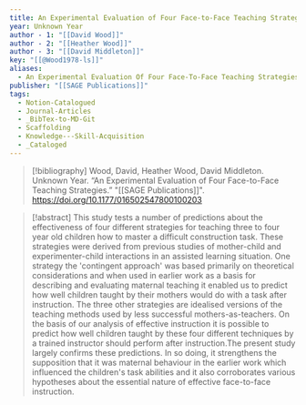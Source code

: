 ```yaml
---
title: An Experimental Evaluation of Four Face-to-Face Teaching Strategies
year: Unknown Year
author - 1: "[[David Wood]]"
author - 2: "[[Heather Wood]]"
author - 3: "[[David Middleton]]"
key: "[[@Wood1978-ls]]"
aliases:
  - An Experimental Evaluation Of Four Face-To-Face Teaching Strategies
publisher: "[[SAGE Publications]]"
tags:
  - Notion-Catalogued
  - Journal-Articles
  - _BibTex-to-MD-Git
  - Scaffolding
  - Knowledge---Skill-Acquisition
  - _Cataloged
---
```


> [!bibliography]
> Wood, David, Heather Wood, David Middleton. Unknown Year. “An Experimental Evaluation of Four Face-to-Face Teaching Strategies.” "[[SAGE Publications]]". https://doi.org/10.1177/016502547800100203

> [!abstract]
> This study tests a number of predictions about the effectiveness of four different strategies for teaching three to four year old children how to master a difficult construction task. These strategies were derived from previous studies of mother-child and experimenter-child interactions in an assisted learning situation. One strategy the 'contingent approach' was based primarily on theoretical considerations and when used in earlier work as a basis for describing and evaluating maternal teaching it enabled us to predict how well children taught by their mothers would do with a task after instruction. The three other strategies are idealised versions of the teaching methods used by less successful mothers-as-teachers. On the basis of our analysis of effective instruction it is possible to predict how well children taught by these four different techniques by a trained instructor should perform after instruction.The present study largely confirms these predictions. In so doing, it strengthens the supposition that it was maternal behaviour in the earlier work which influenced the children's task abilities and it also corroborates various hypotheses about the essential nature of effective face-to-face instruction.